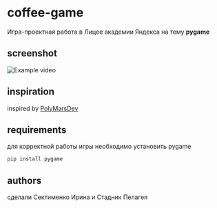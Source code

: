 # coffee-game
Игра-проектная работа в Лицее академии Яндекса на тему **pygame**
## screenshot
![Example video](https://media.giphy.com/media/kREkEjjc5dTjEgA4wl/giphy-downsized-large.gif "Example of playing")
## inspiration
inspired by [PolyMarsDev](https://github.com/PolyMarsDev)
## requirements
для корректной работы игры необходимо установить pygame
```bash
pip install pygame
```

## authors
сделали Сектименко Ирина и Стадник Пелагея
